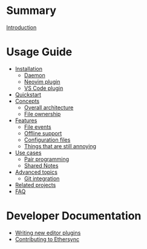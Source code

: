 # Summary

[Introduction](./introduction.md)

# Usage Guide

- [Installation](./installation/README.md)
    - [Daemon](installation/daemon.md)
    - [Neovim plugin](installation/neovim.md)
    - [VS Code plugin]()
- [Quickstart](./quickstart.md)
- [Concepts]()
    - [Overall architecture]()
    - [File ownership](./file-ownership.md)
- [Features]()
    - [File events]()
    - [Offline support]()
    - [Configuration files](./features/configuration.md)
    - [Things that are still annoying]()
- [Use cases]()
    - [Pair programming](./use-cases/pair-programming.md)
    - [Shared Notes](./use-cases/shared-notes.md)
- [Advanced topics]()
    - [Git integration]()
- [Related projects]()
- [FAQ](./faq.md)

# Developer Documentation

- [Writing new editor plugins](./editor-plugin-dev-guide.md)
- [Contributing to Ethersync]()
